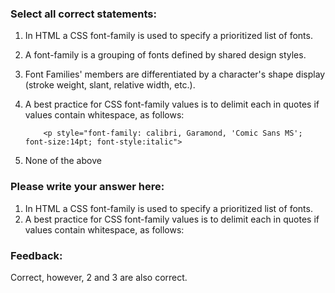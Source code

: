 ### Select all correct statements:

1.  In HTML a CSS font-family is used to specify a prioritized list of fonts.
2.  A font-family is a grouping of fonts defined by shared design styles.
3.  Font Families' members are differentiated by a character's shape display (stroke weight, slant, relative width, etc.).
4.  A best practice for CSS font-family values is to delimit each in quotes if values contain whitespace, as follows:

            <p style="font-family: calibri, Garamond, 'Comic Sans MS'; font-size:14pt; font-style:italic">

5.  None of the above

### Please write your answer here:
1.  In HTML a CSS font-family is used to specify a prioritized list of fonts.
4.  A best practice for CSS font-family values is to delimit each in quotes if values contain whitespace, as follows:



### Feedback:
Correct, however, 2 and 3 are also correct.